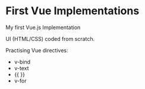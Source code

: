 # First Vue Implementations

My first Vue.js Implementation

UI (HTML/CSS) coded from scratch.

Practising Vue directives:

- v-bind
- v-text
- {{  }}
- v-for